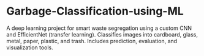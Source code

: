 # Garbage-Classification-using-ML
A deep learning project for smart waste segregation using a custom CNN and EfficientNet (transfer learning). Classifies images into cardboard, glass, metal, paper, plastic, and trash. Includes prediction, evaluation, and visualization tools.
